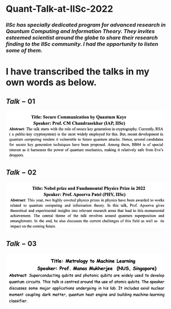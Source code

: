 # Quant-Talk-at-IISc-2022
### *IISc has specially dedicated program for advanced research in Qauntum Computing and Information Theory. They invites esteemed scientist around the globe to share their research finding to the IISc community. I had the opportunity to listen some of them.*
# I have transcribed the talks in my own words as below.
## $Talk-01$
![alt text](https://github.com/108mk/Quant-Talk-at-IISc-2022/blob/1d1c66c7386fe56edfb1f7b8d261c1b3d8993a8c/demo_image_quant_talk/talk01.png)
## $Talk-02$
![alt text](https://github.com/108mk/Quant-Talk-at-IISc-2022/blob/1d1c66c7386fe56edfb1f7b8d261c1b3d8993a8c/demo_image_quant_talk/talk02.png)
## $Talk-03$
![alt text](https://github.com/108mk/Quant-Talk-at-IISc-2022/blob/1d1c66c7386fe56edfb1f7b8d261c1b3d8993a8c/demo_image_quant_talk/talk03.png)
